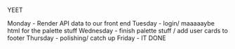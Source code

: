 YEET

Monday - Render API data to our front end
Tuesday - login/ maaaaaybe html for the palette stuff
Wednesday - finish palette stuff / add user cards to footer
Thursday - polishing/ catch up
Friday - IT DONE

